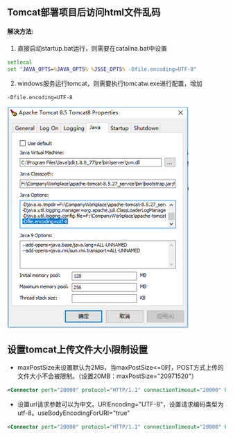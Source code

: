 ## Tomcat部署项目后访问html文件乱码
#### 解决方法:
1. 直接启动startup.bat运行，则需要在catalina.bat中设置
~~~ cmd
setlocal
set "JAVA_OPTS=%JAVA_OPTS% %JSSE_OPTS% -Dfile.encoding=UTF-8"
~~~
2. windows服务运行tomcat，则需要执行tomcatw.exe进行配置，增加
~~~ cmd
-Dfile.encoding=UTF-8
~~~
![tomcat](/imgs/java/tomcat1.png)
## 设置tomcat上传文件大小限制设置
- maxPostSize未设置默认为2MB，当maxPostSize<=0时，POST方式上传的文件大小不会被限制。（设置20MB：maxPostSize="20971520"）
~~~ xml
<Connector port="20000" protocol="HTTP/1.1" connectionTimeout="20000" URIEncoding="UTF-8" useBodyEncodingForURI="true" maxPostSize="102400" redirectPort="8443" />
~~~
- 设置url请求参数可以为中文。URIEncoding="UTF-8"，设置请求编码类型为utf-8。useBodyEncodingForURI="true"
~~~ xml
<Connector port="20000" protocol="HTTP/1.1" connectionTimeout="20000" URIEncoding="UTF-8" useBodyEncodingForURI="true" maxPostSize="102400" redirectPort="8443" />
~~~
